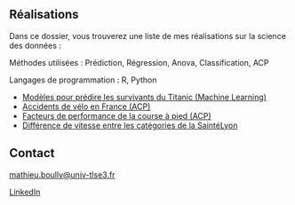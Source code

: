 ## Réalisations

Dans ce dossier, vous trouverez une liste de mes réalisations sur la science des données :

Méthodes utilisées : Prédiction, Régression, Anova, Classification, ACP

Langages de programmation : R, Python

- [Modèles pour prédire les survivants du Titanic (Machine Learning)](https://github.com/mathieuboully/realisations/blob/master/titanic_ml.md)
- [Accidents de vélo en France (ACP)](https://github.com/mathieuboully/realisations/blob/master/bike_crash_acp.md) 
- [Facteurs de performance de la course à pied (ACP)](https://github.com/mathieuboully/realisations/blob/master/course_a_pied_acp.pdf)
- [Différence de vitesse entre les catégories de la SaintéLyon](https://mathieuboully-datascience.000webhostapp.com/realisations/anova-saintelyon.html)

## Contact

mathieu.boully@univ-tlse3.fr

[LinkedIn](https://www.linkedin.com/in/mathieuboully)
